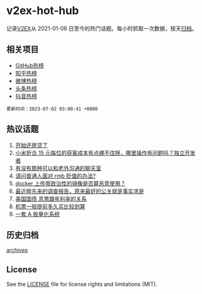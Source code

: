 # v2ex-hot-hub

 记录[V2EX](https://www.v2ex.com/)从 2021-01-06 日至今的热门话题。每小时抓取一次数据，按天[归档](archives)。
 
 ## 相关项目

- [GitHub热榜](https://github.com/it985/github-hot-hub)
- [知乎热榜](https://github.com/it985/zhihu-hot-hub)
- [微博热榜](https://github.com/it985/weibo-hot-hub)
- [头条热榜](https://github.com/it985/toutiao-hot-hub)
- [抖音热榜](https://github.com/it985/douyin-hot-hub)


 `更新时间：2023-07-02 03:00:41 +0800`

## 热议话题

1. [开始还房贷了](https://www.v2ex.com/t/953219)
1. [小米折合 15 元每位的获客成本有点绷不住呀，哪里操作有问题吗？独立开发者](https://www.v2ex.com/t/953182)
1. [有没有那种可以和老外沟通的聊天室](https://www.v2ex.com/t/953208)
1. [请问普通人面对 rmb 贬值的办法?](https://www.v2ex.com/t/953320)
1. [docker 上传带政治性的镜像是否算恶意使用？](https://www.v2ex.com/t/953284)
1. [最近胖东来的调查报告，原来最好的公关就是事实求是](https://www.v2ex.com/t/953178)
1. [美国国债 息票跟年利率的关系](https://www.v2ex.com/t/953233)
1. [机票一般提前多久买比较划算](https://www.v2ex.com/t/953196)
1. [一套 A 股量化系统](https://www.v2ex.com/t/953256)

## 历史归档

[archives](archives)

## License

See the [LICENSE](LICENSE) file for license rights and limitations (MIT).
